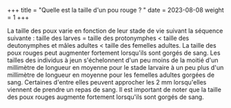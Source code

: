 +++
title = "Quelle est la taille d'un pou rouge ? "
date = 2023-08-08
weight = 1
+++


La taille des poux varie en fonction de leur stade de vie suivant la séquence suivante : taille des larves = taille des protonymphes < taille des deutonymphes et mâles adultes < taille des femelles adultes. La taille des poux rouges peut augmenter fortement lorsqu'ils sont gorgés de sang. Les tailles des individus à jeun s'échelonnent d'un peu moins de la moitié d'un millimètre de longueur en moyenne pour le stade larvaire à un peu plus d'un millimètre de longueur en moyenne pour les femelles adultes gorgées de sang. Certaines d'entre elles peuvent approcher les 2 mm lorsqu'elles viennent de prendre un repas de sang.
Il est important de noter que la taille des poux rouges augmente fortement lorsqu'ils sont gorgés de sang. 
